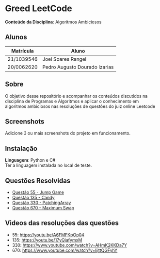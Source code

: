 # Greed LeetCode

**Conteúdo da Disciplina**: Algoritmos Ambiciosos<br>

## Alunos
|Matrícula | Aluno |
| -- | -- |
| 21/1039546  |  Joel Soares Rangel |
| 20/0062620  |  Pedro Augusto Dourado Izarias |

## Sobre 
O objetivo desse repositório e acompanhar os conteúdos discutidos na disciplina de Programas e Algoritmos e aplicar o conhecimento em algoritmos ambiciosos nas resoluções de questões do juiz online Leetcode

## Screenshots
Adicione 3 ou mais screenshots do projeto em funcionamento.

## Instalação 
**Linguagem**: Python e C#<br>
Ter a linguagem instalada no local de teste.

## Questões Resolvidas 
- [Questão 55 - Jump Game](questoes/Q55-JumpGame.py)
- [Questão 135 - Candy](questoes/Q135-Candy.py)
- [Questão 330 - PatchingArray](questoes/Q330-PatchingArray.cs)
- [Questão 670 - Maximum Swap](questoes/Q670-MaximumSwap.cs)

## Videos das resoluções das questões

- 55: https://youtu.be/A6FMFKpOp04
- 135: https://youtu.be/17yQjafymxM
- 330: https://www.youtube.com/watch?v=AHmK2KKDa7Y
- 670: https://www.youtube.com/watch?v=IjittQGFyhY

